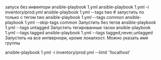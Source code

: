 запуск без инвентори
ansible-playbook 1.yml
ansible-playbook 1.yml -i inventory/prod.yml
ansible-playbook 1.yml --tags two # запустить по только с тегом two
ansible-playbook 1.yml --tags common
ansible-playbook 1.yml --skip-tags common
Запустить без тегов
 ansible-playbook 1.yml --tags untagged
Запустить тегированные таски
ansible-playbook 1.yml --tags tagged
ansible-playbook 1.yml --tags tagged,never,untagged
Запустить на все интвернори, кроме локалхост. Можно указать имя группы

 ansible-playbook 1.yml -i inventory/prod.yml --limit '!localhost'
